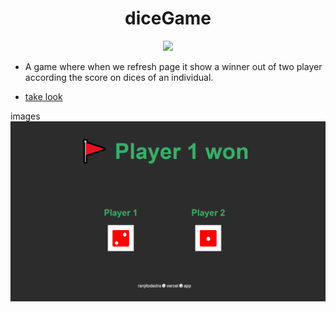 <h1 align="center">diceGame</h1>

<p align="center">
<img src="https://media4.giphy.com/media/fM6QPIb1wQdVXewMmn/giphy_s.gif?cid=ecf05e47mzfi0om36devwkk0088ribyag4oetlbrjltqp0ay&rid=giphy_s.gif&ct=s">
</p>

- A game where when we refresh page it show a winner out of two player according the score on dices of an individual.

- [take look](https://ranjitodedra.github.io/diceGame/)

images
![image](https://github.com/ranjitodedra/diceGame/blob/main/images/homePageImage.png)

